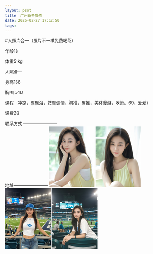 ```yaml
---
layout: psot
title: 广州新茶依依
date: 2025-02-27 17:12:50
tags:
---
```

#人照片合一（照片不一样免费喝茶）

[//]: # (# 广州佛山新茶（依依）)
年龄18

体重51kg

人照合一

身高166

胸围 34D

课程（冲凉，鸳鸯浴，按摩调情，胸推，臀推，美体漫游，吹箫。69，爱爱）

课费2Q

联系方式 ————————  
地址————————
<img src="images\10.jpg" height="200"> <img src="images\11.jpg" height="200">  <img src="images\12.jpg" height="200"> <img src="images\13.jpg" height="200">







